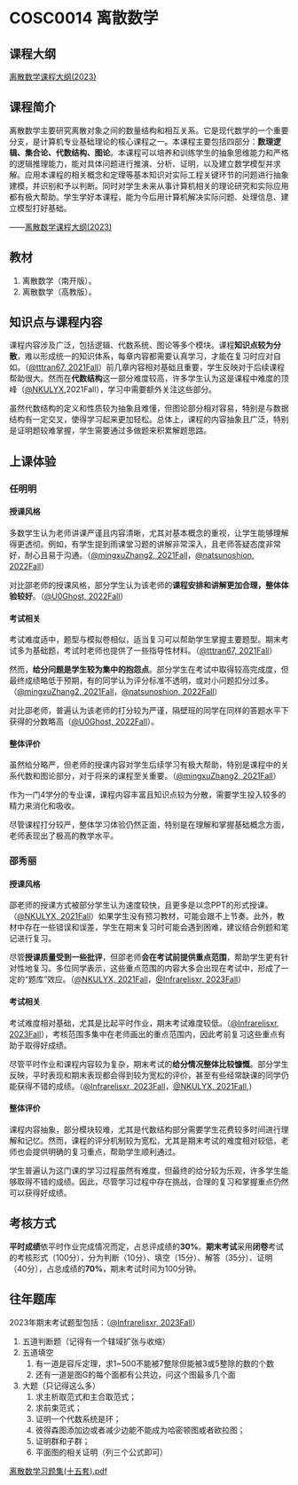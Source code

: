 
# COSC0014 离散数学

## 课程大纲

[离散数学课程大纲(2023)](https://nku-wiki.feishu.cn/docx/NCcidVngSowA43x42llcbvKLntf?from=from_copylink)

## 课程简介

离散数学主要研究离散对象之间的数量结构和相互关系。它是现代数学的一个重要分支，是计算机专业基础理论的核心课程之一。本课程主要包括四部分：**数理逻辑、集合论、代数结构、图论**。本课程可以培养和训练学生的抽象思维能力和严格的逻辑推理能力，能对具体问题进行推演、分析、证明，以及建立数学模型并求解。应用本课程的相关概念和定理等基本知识对实际工程关键环节的问题进行抽象建模，并识别和予以判断。同时对学生未来从事计算机相关的理论研究和实际应用都有极大帮助。学生学好本课程，能为今后用计算机解决实际问题、处理信息、建立模型打好基础。

——[离散数学课程大纲(2023)](https://nku-wiki.feishu.cn/docx/NCcidVngSowA43x42llcbvKLntf?from=from_copylink)

## 教材

1. 离散数学（南开版）。
2. 离散数学（高教版）。

## 知识点与课程内容

课程内容涉及广泛，包括逻辑、代数系统、图论等多个模块。课程**知识点较为分散**，难以形成统一的知识体系，每章内容都需要认真学习，才能在复习时应对自如。（[@tttran67, 2021Fall](https://github.com/tttran67)）前几章内容相对基础且重要，学生反映对于后续课程帮助很大。然而在**代数结构**这一部分难度较高，许多学生认为这是课程中难度的顶峰（[@NKULYX](https://github.com/NKULYX),2021Fall），学习中需要额外关注这些部分。

虽然代数结构的定义和性质较为抽象且难懂，但图论部分相对容易，特别是与数据结构有一定交叉，使得学习起来更加轻松。总体上，课程的内容抽象且广泛，特别是证明题较难掌握，学生需要通过多做题来积累解题思路。

## 上课体验

### 任明明

#### 授课风格

多数学生认为老师讲课严谨且内容清晰，尤其对基本概念的重视，让学生能够理解得更透彻。例如，有学生提到雨课堂习题的讲解非常深入，且老师答疑态度非常好，耐心且易于沟通。（[@mingxuZhang2, 2021Fall](https://github.com/mingxuZhang2)，[@natsunoshion, 2022Fall](https://github.com/natsunoshion)）

对比邵老师的授课风格，部分学生认为该老师的**课程安排和讲解更加合理，整体体验较好**。（[@U0Ghost, 2022Fall](https://github.com/U0Ghost)）

#### 考试相关

考试难度适中，题型与模拟卷相似，适当复习可以帮助学生掌握主要题型。期末考试多为基础题，考试时老师也提供了一些指导性材料。（[@tttran67, 2021Fall](https://github.com/tttran67)）

然而，**给分问题是学生较为集中的抱怨点**。部分学生在考试中取得较高完成度，但最终成绩略低于预期，有的同学认为评分标准不透明，或对小问题扣分过多。（[@mingxuZhang2, 2021Fall](https://github.com/mingxuZhang2)，[@natsunoshion, 2022Fall](https://github.com/natsunoshion)）

对比邵老师，普遍认为该老师的打分较为严谨，隔壁班的同学在同样的答题水平下获得的分数略高（[@U0Ghost, 2022Fall](https://github.com/U0Ghost)）。

#### 整体评价

虽然给分略严，但老师的授课内容对学生后续学习有极大帮助，特别是课程中的关系代数和图论部分，对于将来的课程至关重要。（[@mingxuZhang2, 2021Fall](https://github.com/mingxuZhang2)）

作为一门4学分的专业课，课程内容丰富且知识点较为分散，需要学生投入较多的精力来消化和吸收。

尽管课程打分较严，整体学习体验仍然正面，特别是在理解和掌握基础概念方面，老师表现出了极高的教学水平。

### 邵秀丽

#### 授课风格

邵老师的授课方式被部分学生认为速度较快，且更多是以念PPT的形式授课。（[@NKULYX, 2021Fall](https://github.com/NKULYX)）如果学生没有预习教材，可能会跟不上节奏。此外，教材中存在一些错误和误差，学生在期末复习时可能会遇到困难，建议结合例题和笔记进行复习。

尽管**授课质量受到一些批评**，但邵老师**会在考试前提供重点范围**，帮助学生更有针对性地复习。多位同学表示，这些重点范围的内容大多会出现在考试中，形成了一定的“题库”效应。（[@NKULYX, 2021Fall](https://github.com/NKULYX)，[@Infrarelisxr, 2023Fall](https://github.com/Infrarelisxr)）

#### 考试相关

考试难度相对基础，尤其是比起平时作业，期末考试难度较低。（[@Infrarelisxr, 2023Fall](https://github.com/Infrarelisxr)），考核范围多集中在老师画出的重点范围内，因此考前复习这些重点有助于取得好成绩。

尽管平时作业和课程内容较为复杂，期末考试的**给分情况整体比较慷慨**。部分学生反映，平时表现和期末表现都会得到较为宽松的评价，甚至有些经常缺课的同学仍能获得不错的成绩。（[@Infrarelisxr, 2023Fall](https://github.com/Infrarelisxr)，[@NKULYX, 2021Fall](https://github.com/NKULYX),）

#### 整体评价

课程内容抽象，部分模块较难，尤其是代数结构部分需要学生花费较多时间进行理解和记忆。然而，课程的评分机制较为宽松，尤其是期末考试的难度相对较低，老师也会提供明确的复习重点，帮助学生顺利通过。

学生普遍认为这门课的学习过程虽然有难度，但最终的给分较为乐观，许多学生能够取得不错的成绩。因此，尽管学习过程中存在挑战，合理的复习和掌握重点仍然可以获得好成绩。

## 考核方式

**平时成绩**依平时作业完成情况而定，占总评成绩的**30%**。**期末考试**采用**闭卷**考试的考核形式（100分），分为判断（10分）、填空（15分）、解答（35分）、证明（40分），占总成绩的**70%**，期末考试时间为100分钟。

## 往年题库

2023年期末考试题型包括：（[@Infrarelisxr, 2023Fall](https://github.com/Infrarelisxr)）

1. 五道判断题（记得有一个辖域扩张与收缩）
2. 五道填空
    1. 有一道是容斥定理，求1~500不能被7整除但能被3或5整除的数的个数
    2. 还有一道是图G的每个面都有公共边，问这个图最多几个面
3. 大题（只记得这么多）
   1. 求主析取范式和主合取范式；
   2. 求前束范式；
   3. 证明一个代数系统是环；
   4. 彼得森图添加边或者减少边能不能成为哈密顿图或者欧拉图；
   5. 证明群和子群；
   6. 平面图的相关证明（列三个公式即可）

[离散数学习题集(十五套).pdf](https://github.com/Emanual20/NKUCS.ICU/files/7830032/default.pdf)
